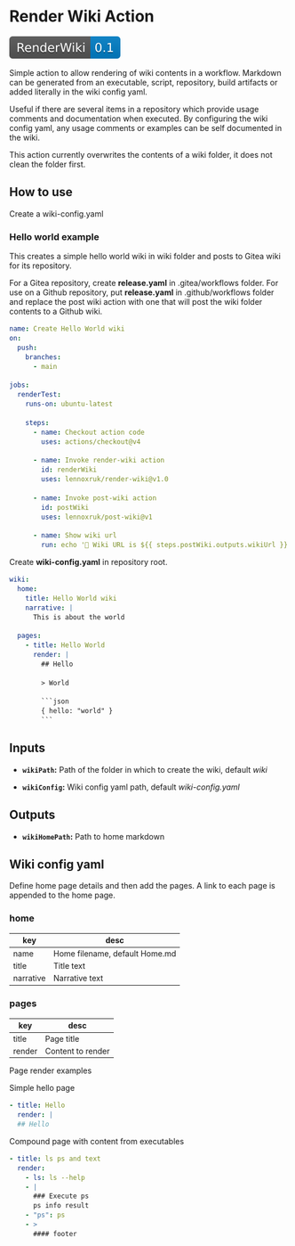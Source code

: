 # Render Wiki Action

![version](./version.svg)

Simple action to allow rendering of wiki contents in a workflow. Markdown can be generated from an executable, script, repository, build artifacts or added literally in the wiki config yaml.

Useful if there are several items in a repository which provide usage comments and documentation when executed. By configuring the wiki config yaml, any usage comments or examples can be self documented in the wiki.

This action currently overwrites the contents of a wiki folder, it does not clean the folder first.

## How to use

Create a wiki-config.yaml

### Hello world example

This creates a simple hello world wiki in wiki folder and posts to Gitea wiki for its repository.

For a Gitea repository, create __release.yaml__ in .gitea/workflows folder. For use on a Github repository, put __release.yaml__ in .github/workflows folder and replace the post wiki action with one that will post the wiki folder contents to a Github wiki.

```yaml
name: Create Hello World wiki
on:
  push:
    branches:
      - main

jobs:
  renderTest:
    runs-on: ubuntu-latest

    steps:
      - name: Checkout action code
        uses: actions/checkout@v4

      - name: Invoke render-wiki action
        id: renderWiki
        uses: lennoxruk/render-wiki@v1.0

      - name: Invoke post-wiki action
        id: postWiki
        uses: lennoxruk/post-wiki@v1

      - name: Show wiki url
        run: echo '🍏 Wiki URL is ${{ steps.postWiki.outputs.wikiUrl }}'
```

Create __wiki-config.yaml__ in repository root.

```yaml
wiki:
  home:
    title: Hello World wiki
    narrative: |
      This is about the world

  pages:
    - title: Hello World
      render: |
        ## Hello

        > World

        ```json
        { hello: "world" }
        ```
```

## Inputs

- __`wikiPath`:__ Path of the folder in which to create the wiki, default _wiki_

- __`wikiConfig`:__ Wiki config yaml path, default _wiki-config.yaml_

## Outputs

- __`wikiHomePath`:__ Path to home markdown

## Wiki config yaml

Define home page details and then add the pages. A link to each page is appended to the home page.

### home

key | desc
--- | ---
name | Home filename, default Home.md
title | Title text
narrative | Narrative text

### pages

key | desc
--- | ---
title | Page title
render | Content to render

Page render examples

Simple hello page

```yaml
- title: Hello
  render: |
  ## Hello
```

Compound page with content from executables

```yaml
- title: ls ps and text
  render:
    - ls: ls --help
    - |
      ### Execute ps
      ps info result
    - "ps": ps
    - >
      #### footer
```
